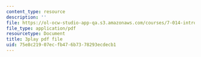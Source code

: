 ```yaml
---
content_type: resource
description: ''
file: https://ol-ocw-studio-app-qa.s3.amazonaws.com/courses/7-014-introductory-biology-spring-2005/75e8c21907ecfb476b7378293ecdecb1_eiDX9dw866E.pdf
file_type: application/pdf
resourcetype: Document
title: 3play pdf file
uid: 75e8c219-07ec-fb47-6b73-78293ecdecb1
---
```

